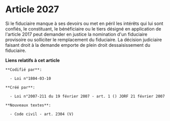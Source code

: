 # Article 2027

Si le fiduciaire manque à ses devoirs ou met en péril les intérêts qui lui sont confiés, le constituant, le bénéficiaire ou
le tiers désigné en application de l'article 2017 peut demander en justice la nomination d'un fiduciaire provisoire ou
solliciter le remplacement du fiduciaire. La décision judiciaire faisant droit à la demande emporte de plein droit
dessaisissement du fiduciaire.

**Liens relatifs à cet article**

	**Codifié par**:

	  - Loi n°1804-03-10

	**Créé par**:

	  - Loi n°2007-211 du 19 février 2007 - art. 1 () JORF 21 février 2007

	**Nouveaux textes**:

	  - Code civil - art. 2304 (V)
